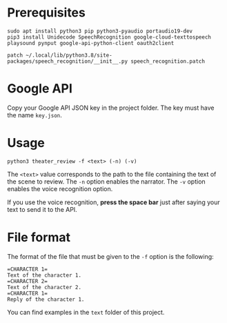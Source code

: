 # Prerequisites
```
sudo apt install python3 pip python3-pyaudio portaudio19-dev
pip3 install Unidecode SpeechRecognition google-cloud-texttospeech playsound pynput google-api-python-client oauth2client

patch ~/.local/lib/python3.8/site-packages/speech_recognition/__init__.py speech_recognition.patch
```

# Google API

Copy your Google API JSON key in the project folder. The key must have the name `key.json`.

# Usage
```
python3 theater_review -f <text> (-n) (-v)
```

The `<text>` value corresponds to the path to the file containing the text of the scene to review.
The `-n` option enables the narrator. The `-v` option enables the voice recognition option.

If you use the voice recognition, **press the space bar** just after saying your text to send it to the API.

# File format

The format of the file that must be given to the `-f` option is the following:
```
=CHARACTER 1=
Text of the character 1.
=CHARACTER 2=
Text of the character 2.
=CHARACTER 1=
Reply of the character 1.
```

You can find examples in the `text` folder of this project.
